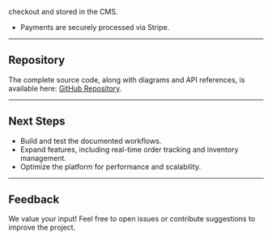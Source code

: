 checkout and stored in the CMS.
   - Payments are securely processed via Stripe.

---

## Repository

The complete source code, along with diagrams and API references, is available here: [GitHub Repository](#).

---

## Next Steps

- Build and test the documented workflows.
- Expand features, including real-time order tracking and inventory management.
- Optimize the platform for performance and scalability.

---

## Feedback

We value your input! Feel free to open issues or contribute suggestions to improve the project.


